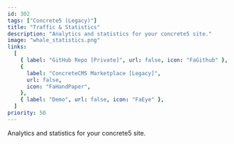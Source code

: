 ```yaml
---
id: 302
tags: ["Concrete5 (Legacy)"]
title: "Traffic & Statistics"
description: "Analytics and statistics for your concrete5 site."
image: "whale_statistics.png"
links:
  [
    { label: "GitHub Repo [Private]", url: false, icon: "FaGithub" },
    {
      label: "ConcreteCMS Marketplace [Legacy]",
      url: false,
      icon: "FaHandPaper",
    },
    { label: "Demo", url: false, icon: "FaEye" },
  ]
priority: 50
---
```


Analytics and statistics for your concrete5 site.
